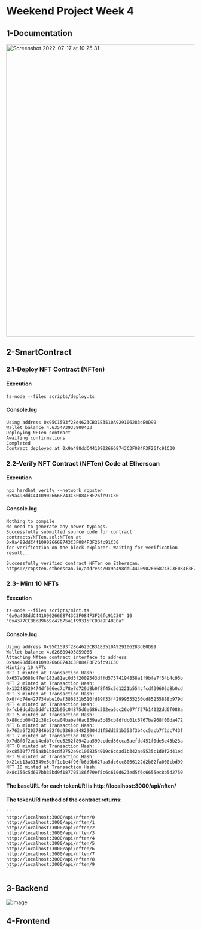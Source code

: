 # Weekend Project Week 4

## 1-Documentation

<img width="782" alt="Screenshot 2022-07-17 at 10 25 31" src="https://user-images.githubusercontent.com/64858288/179392222-80d343d0-47b6-44a6-92ad-807f64972883.png">

## 2-SmartContract

### 2.1-Deploy NFT Contract (NFTen)

#### Execution

```
ts-node --files scripts/deploy.ts
```

#### Console.log

```
Using address 0x95C1593f28d4623CB31E3510A929106283dE0D99
Wallet balance 4.635473935900433
Deploying NFTen contract
Awaiting confirmations
Completed
Contract deployed at 0x9a498ddC44109026668743C3F084F3F26fc91C30
```

### 2.2-Verify NFT Contract (NFTen) Code at Etherscan

#### Execution

```
npx hardhat verify --network ropsten 0x9a498ddC44109026668743C3F084F3F26fc91C30
```

#### Console.log

```
Nothing to compile
No need to generate any newer typings.
Successfully submitted source code for contract
contracts/NFTen.sol:NFTen at 0x9a498ddC44109026668743C3F084F3F26fc91C30
for verification on the block explorer. Waiting for verification result...

Successfully verified contract NFTen on Etherscan.
https://ropsten.etherscan.io/address/0x9a498ddC44109026668743C3F084F3F26fc91C30#code
```

### 2.3- Mint 10 NFTs

#### Execution

```
ts-node --files scripts/mint.ts "0x9a498ddC44109026668743C3F084F3F26fc91C30" 10 "0x4377CCB6c89659c47675a1f99315FCDDa9F48E0a"
```

#### Console.log

```
Using address 0x95C1593f28d4623CB31E3510A929106283dE0D99
Wallet balance 4.626609493859066
Attaching Nften contract interface to address 0x9a498ddC44109026668743C3F084F3F26fc91C30
Minting 10 NFTs
NFT 1 minted at Transaction Hash: 0x657e0688c47ef183a81ec0d3f2009543dffd57374194858a1f9bfe7f54b4c95b
NFT 2 minted at Transaction Hash: 0x13248529474df666ec7c78e7d729d8b0f8f45c5d1221b554cfcdf39605d8b0cd
NFT 3 minted at Transaction Hash: 0x0f4d74e427734ebe10af386831b510fd89f33f42999555230cd85255888b979d
NFT 4 minted at Transaction Hash: 0xfcb8dcd2a5ddfc122b96c04875d6e686c302ea6cc26c07ff27b14022dd6f088a
NFT 5 minted at Transaction Hash: 0x88cdb00412c38c2cca04babef6ac839aa5b85cb8dfdc01c6767ba968f00da472
NFT 6 minted at Transaction Hash: 0x763a6f2037846b52f0d9366a84829004d1f5dd251b353f3b4cc5acb7f2dc743f
NFT 7 minted at Transaction Hash: 0x7d8f0f2adb4edb7cfec5252f8942aa599ccded36cca5aefdd451f0de5e43b23a
NFT 8 minted at Transaction Hash: 0xc8530f7f55a8b1b8cdf2752e9c1068354019c6cdad1b342ae5535c1d0f2d41ed
NFT 9 minted at Transaction Hash: 0x21cb13a31549e5e5f1e1e4f96fb6d9b627aa5dc6cc8066122d2b02fa000cbd99
NFT 10 minted at Transaction Hash: 0x8c156c5d697bb35bd9f187705186f70ef5c6c610d623ed5f6c6655ec8b5d2750
```

#### The baseURL for each tokenURI is http://localhost:3000/api/nften/

#### The tokenURI method of the contract returns:

    ```
    http://localhost:3000/api/nften/0
    http://localhost:3000/api/nften/1
    http://localhost:3000/api/nften/2
    http://localhost:3000/api/nften/3
    http://localhost:3000/api/nften/4
    http://localhost:3000/api/nften/5
    http://localhost:3000/api/nften/6
    http://localhost:3000/api/nften/7
    http://localhost:3000/api/nften/8
    http://localhost:3000/api/nften/9
    ```

## 3-Backend
![image](https://user-images.githubusercontent.com/1132603/179391378-79e823da-21b9-46f7-80bc-32268433651b.png)

## 4-Frontend
